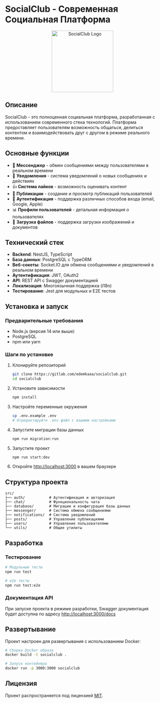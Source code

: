 # SocialClub - Современная Социальная Платформа

<p align="center">
  <img src="https://via.placeholder.com/200x200?text=SocialClub" alt="SocialClub Logo" width="200"/>
</p>

## Описание

SocialClub - это полноценная социальная платформа, разработанная с использованием современного стека технологий. Платформа предоставляет пользователям возможность общаться, делиться контентом и взаимодействовать друг с другом в режиме реального времени.

## Основные функции

- 💬 **Мессенджер** - обмен сообщениями между пользователями в реальном времени
- 📱 **Уведомления** - система уведомлений о новых сообщениях и действиях
- 👍 **Система лайков** - возможность оценивать контент
- 📝 **Публикации** - создание и просмотр публикаций пользователей
- 🔐 **Аутентификация** - поддержка различных способов входа (email, Google, Apple)
- 📊 **Профили пользователей** - детальная информация о пользователях
- 📁 **Загрузка файлов** - поддержка загрузки изображений и документов

## Технический стек

- **Backend**: NestJS, TypeScript
- **База данных**: PostgreSQL с TypeORM
- **Веб-сокеты**: Socket.IO для обмена сообщениями и уведомлений в реальном времени
- **Аутентификация**: JWT, OAuth2
- **API**: REST API с Swagger документацией
- **Локализация**: Многоязычная поддержка (i18n)
- **Тестирование**: Jest для модульных и E2E тестов

## Установка и запуск

### Предварительные требования

- Node.js (версия 14 или выше)
- PostgreSQL
- npm или yarn

### Шаги по установке

1. Клонируйте репозиторий
   ```bash
   git clone https://gitlab.com/edemkaaa/socialclub.git
   cd socialclub
   ```

2. Установите зависимости
   ```bash
   npm install
   ```

3. Настройте переменные окружения
   ```bash
   cp .env.example .env
   # Отредактируйте .env файл с вашими настройками
   ```

4. Запустите миграции базы данных
   ```bash
   npm run migration:run
   ```

5. Запустите проект
   ```bash
   npm run start:dev
   ```

6. Откройте [http://localhost:3000](http://localhost:3000) в вашем браузере

## Структура проекта

```
src/
├── auth/           # Аутентификация и авторизация
├── chat/           # Функциональность чата
├── database/       # Миграции и конфигурация базы данных
├── messenger/      # Система обмена сообщениями
├── notifications/  # Система уведомлений
├── posts/          # Управление публикациями
├── users/          # Управление пользователями
└── utils/          # Общие утилиты
```

## Разработка

### Тестирование

```bash
# Модульные тесты
npm run test

# e2e тесты
npm run test:e2e
```

### Документация API

При запуске проекта в режиме разработки, Swagger документация будет доступна по адресу [http://localhost:3000/docs](http://localhost:3000/docs)

## Развертывание

Проект настроен для развертывания с использованием Docker:

```bash
# Сборка Docker образа
docker build -t socialclub .

# Запуск контейнера
docker run -p 3000:3000 socialclub
```

## Лицензия

Проект распространяется под лицензией [MIT](LICENSE).
